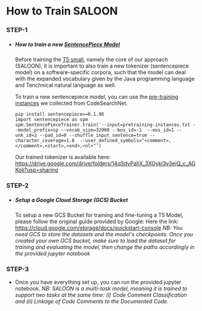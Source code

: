 # How to Train SALOON


### STEP-1

*  ##### How to train a new <a href='https://github.com/google/sentencepiece/blob/master/python/README.md'>SentencePiece Model</a>

   Before training the [T5 small](https://github.com/google-research/text-to-text-transfer-transformer), namely the core of our approach (SALOON), it is important to also train a new tokenizer (sentencepiece model) on a software-specific corpora, such that the model can deal with the expanded vocabulary given by the Java programming language and Tenchnical natural language as well. 
   
   To train a new sentencepiece model, you can use the <a href="https://drive.google.com/file/d/1dPM4qQsSbR49QvykPdA02iC_9WEJ-Qzc/view?usp=sharing">pre-training instances</a> we collected from CodeSearchNet.

    ```
    pip install sentencepiece==0.1.96
    import sentencepiece as spm
    spm.SentencePieceTrainer.train('--input=pretraining-instances.txt --model_prefix=sp --vocab_size=32000 --bos_id=-1  --eos_id=1 --unk_id=2 --pad_id=0 --shuffle_input_sentence=true --character_coverage=1.0  --user_defined_symbols="<comment>,</comment>,<start>,<end>,<nl>"') 
    ```

    Our trained tokenizer is available here: https://drive.google.com/drive/folders/14qSdyPaIjX_3XOykl3y3ejQ_c_AGKoli?usp=sharing

### STEP-2
* ##### Setup a Google Cloud Storage (GCS) Bucket
    To setup a new GCS Bucket for training and fine-tuning a T5 Model, please follow the original guide provided by Google: Here the link: https://cloud.google.com/storage/docs/quickstart-console
    *NB: You need GCS to store the datasets and the model's checkpoints. Once you created your own GCS bucket, make sure to load the dataset for training and evaluating the model, then change the paths accordingly in the provided jupyter notebook*

### STEP-3
 * Once you have everything set up, you can run the provided jupyter notebook.
  *NB: SALOON is a multi-task model, meaning it is trained to support two tasks at the same time: (i) Code Comment Classification and (ii) Linkage of Code Comments to the Documented Code.* 





    

